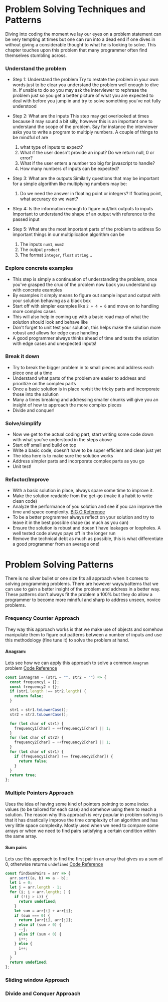 # Problem Solving Techniques and Patterns

Diving into coding the moment we lay our eyes on a problem statement can be very tempting at times but one can run into a dead end if one dives in without giving a considerable thought to what he is looking to solve. This chapter touches upon this problem that many programmer often find themselves stumbling across.

### Understand the problem

- Step 1: Understand the problem
  Try to restate the problem in your own words just to be clear you understand the problem well enough to dive in. If unable to do so you may ask the interviewer to rephrase the problem just so you get a better picture of what you are expected to deal with before you jump in and try to solve something you've not fully understood

- Step 2: What are the inputs
  This step may get overlooked at times because it may sound a bit silly, however this is an important one to understand the scope of the problem. Say for instance the interviewer asks you to write a program to multiply numbers. A couple of things to be mindful of are

  1. what type of inputs to expect?
  2. What if the user doesn't provide an input? Do we return null, 0 or error?
  3. What if the user enters a number too big for javascript to handle?
  4. How many numbers of inputs can be expected?

- Step 3: What are the outputs
  Similarly questions that may be important for a simple algorithm like multiplying numbers may be:

  1. Do we need the answer in floating point or integers? If floating point, what accuracy do we want?

- Step 4: Is the information enough to figure out/link outputs to inputs
  Important to understand the shape of an output with reference to the passed input

- Step 5: What are the most important parts of the problem to address
  So important things in our multiplication algorithm can be

  1. The inputs `num1`, `num2`
  2. The output `product`
  3. The format `integer`, `float` `string`...

### Explore concrete examples

- This step is simply a continuation of understanding the problem, once you've grasped the crux of the problem now back you understand up with concrete examples
- By examples it simply means to figure out sample input and output with your solution behaving as a black box
- Start off with simpler examples like `2 + 4 = 6` and move on to handling more complex cases
- This will also help in coming up with a basic road map of what the solution should look and behave like
- Don't forget to unit test your solution, this helps make the solution more robust and allows for edge case handling
- A good programmer always thinks ahead of time and tests the solution with edge cases and unexpected inputs!

### Break it down

- Try to break the bigger problem in to small pieces and address each piece one at a time
- Understand what parts of the problem are easier to address and prioritize on the complex parts
- Once a basic solution is in place revisit the tricky parts and incorporate those into the solution
- Many a times breaking and addressing smaller chunks will give you an insight of how to approach the more complex pieces
- Divide and conquer!

### Solve/simplify

- Now we get to the actual coding part, start writing some code down with what you've understood in the steps above
- Start off small and build on top
- Write a basic code, doesn't have to be super efficient and clean just yet
- The idea here is to make sure the solution works
- Address simpler parts and incorporate complex parts as you go
- Unit test!

### Refactor/Improve

- With a basic solution in place, always spare some time to improve it.
- Make the solution readable from the get-go (make it a habit to write clean code)
- Analyze the performance of you solution and see if you can improve the time and space complexity. [BIG O Reference](https://github.com/ahmadykhan555/data-structures-and-algorithms/blob/master/Readings/BigO.md)
- To be a better programmer always reflect on your solution and try to leave it in the best possible shape (as much as you can)
- Ensure the solution is robust and doesn't have leakages or loopholes. A well tested code always pays off in the longer run
- Remove the technical debt as much as possible, this is what differentiate a good programmer from an average one!

# Problem Solving Patterns

There is no silver bullet or one size fits all approach when it comes to solving programming problems. There are however ways/patterns that we can use to gain a better insight of the problem and address in a better way. These patterns don't always fit the problem a 100% but they do allow a programmer to become more mindful and sharp to address unseen, novice problems.

### Frequency Counter Approach

They way this approach works is that we make use of objects and somehow manipulate them to figure out patterns between a number of inputs and use this methodology (fine tune it) to solve the problem at hand.

#### Anagram:

Lets see how we can apply this approach to solve a common `Anagram` problem [Code Reference](https://github.com/ahmadykhan555/data-structures-and-algorithms/blob/master/Code/frequencyCounter.ts)

```javascript
const isAnagram = (str1 = "", str2 = "") => {
  const frequency1 = {};
  const frequency2 = {};
  if (str1.length !== str2.length) {
    return false;
  }

  str1 = str1.toLowerCase();
  str2 = str2.toLowerCase();

  for (let char of str1) {
    frequency1[char] = ++frequency1[char] || 1;
  }
  for (let char of str2) {
    frequency2[char] = ++frequency2[char] || 1;
  }
  for (let char of str1) {
    if (frequency1[char] !== frequency2[char]) {
      return false;
    }
  }
  return true;
};
```

### Multiple Pointers Approach

Uses the idea of having some kind of pointers pointing to some index values (to be tailored for each case) and somehow using them to reach a solution. The reason why this approach is very popular in problem solving is that it has drastically improve the time complexity of an algorithm and has very little space complexity. Mostly used when we need to compare some arrays or when we need to find pairs satisfying a certain condition within the same array.

#### Sum pairs

Lets use this approach to find the first pair in an array that gives us a sum of 0, otherwise returns `undefined` [Code Reference](https://github.com/ahmadykhan555/data-structures-and-algorithms/blob/2bfc6d64d2879563f89e0db030af47f3d1782988/Code/sumPairs.ts#L2-L37)

```javascript
const findSumPairs = arr => {
  arr.sort((a, b) => a - b);
  let i = 0;
  let j = arr.length - 1;
  for (i; i < arr.length; ) {
    if (!(j > i)) {
      return undefined;
    }
    let sum = arr[i] + arr[j];
    if (sum === 0) {
      return [arr[i], arr[j]];
    } else if (sum > 0) {
      --j;
    } else if (sum < 0) {
      i++;
    } else {
      i++;
    }
  }
  return undefined;
};
```

### Sliding window Approach

### Divide and Conquer Approach

